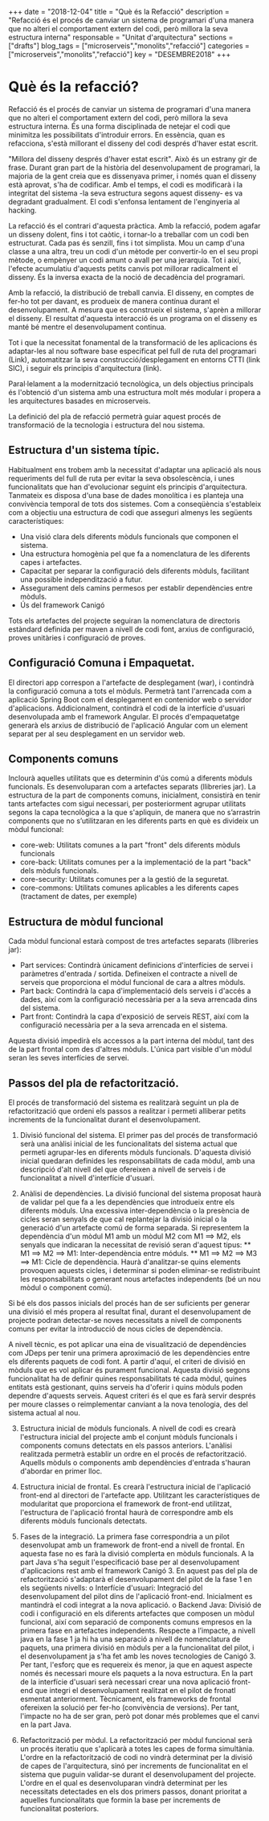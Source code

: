 +++ 
date        = "2018-12-04" 
title       = "Què és la Refacció" 
description = "Refacció és el procés de canviar un sistema de programari d'una manera que no alteri el comportament extern del codi, però millora la seva estructura interna" 
responsable = "Unitat d'arquitectura"
sections    = ["drafts"] 
blog_tags   = ["microserveis","monolits","refacció"] 
categories  = ["microserveis","monolits","refacció"] 
key         = "DESEMBRE2018"
+++

# Què és la refacció?

Refacció és el procés de canviar un sistema de programari d'una manera que no alteri el comportament extern del codi, però millora la seva estructura interna. És una forma disciplinada de netejar el codi que minimitza les possibilitats d'introduir errors. En essència, quan es refacciona, s'està millorant el disseny del codi després d'haver estat escrit.

"Millora del disseny després d'haver estat escrit". Això és un estrany gir de frase. Durant gran part de la història del desenvolupament de programari, la majoria de la gent creia que es dissenyava primer, i només quan el disseny està aprovat, s'ha de codificar. Amb el temps, el codi es modificarà i la integritat del sistema -la seva estructura segons aquest disseny- es va degradant gradualment. El codi s'enfonsa lentament de l'enginyeria al hacking.

La refacció és el contrari d'aquesta pràctica. Amb la refacció, podem agafar un disseny dolent, fins i tot caòtic, i tornar-lo a treballar com un codi ben estructurat. Cada pas és senzill, fins i tot simplista. Mou un camp d'una classe a una altra, treu un codi d'un mètode per convertir-lo en el seu propi mètode, o empènyer un codi amunt o avall per una jerarquia. Tot i així, l'efecte acumulatiu d'aquests petits canvis pot millorar radicalment el disseny. És la inversa exacta de la noció de decadència del programari.

Amb la refacció, la distribució de treball canvia. El disseny, en comptes de fer-ho tot per davant, es produeix de manera contínua durant el desenvolupament. A mesura que es construeix el sistema, s'aprèn a millorar el disseny. El resultat d'aquesta interacció és un programa on el disseny es manté bé mentre el desenvolupament continua.

Tot i que la necessitat fonamental de la transformació de les aplicacions és adaptar-les al nou software base especificat pel full de ruta del programari (Link), automatitzar la seva construcció/desplegament en entorns CTTI (link SIC), i seguir els principis d'arquitectura (link).

Paral·lelament a la modernització tecnològica, un dels objectius principals és l'obtenció d'un sistema amb una estructura molt més modular i propera a les arquitectures basades en microserveis.

La definició del pla de refacció permetrà guiar aquest procés de transformació de la tecnologia i estructura del nou sistema.

## Estructura d'un sistema típic.

Habitualment ens trobem amb la necessitat d'adaptar una aplicació als nous requeriments del full de ruta per evitar la seva obsolescència, i unes funcionalitats que han d'evolucionar seguint els principis d'arquitectura. Tanmateix es disposa d'una base de dades monolítica i es planteja una convivència temporal de tots dos sistemes. Com a conseqüència s'estableix com a objectiu una estructura de codi que asseguri almenys les següents característiques:

-	Una visió clara dels diferents mòduls funcionals que componen el sistema.
-	Una estructura homogènia pel que fa a nomenclatura de les diferents capes i artefactes.
-	Capacitat per separar la configuració dels diferents mòduls, facilitant una possible independització a futur.
-	Assegurament dels camins permesos per establir dependències entre mòduls.
-   Ús del framework Canigó

Tots els artefactes del projecte seguiran la nomenclatura de directoris estàndard definida per maven a nivell de codi font, arxius de configuració, proves unitàries i configuració de proves.

## Configuració Comuna i Empaquetat.

El directori app correspon a l'artefacte de desplegament (war), i contindrà la configuració comuna a tots el mòduls. Permetrà tant l'arrencada com a aplicació Spring Boot com el desplegament en contenidor web o servidor d'aplicacions.
Addicionalment, contindrà el codi de la interfície d'usuari desenvolupada amb el framework Angular.
El procés d'empaquetatge generarà els arxius de distribució de l'aplicació Angular com un element separat per al seu desplegament en un servidor web.

## Components comuns

Inclourà aquelles utilitats que es determinin d'ús comú a diferents mòduls funcionals. Es desenvoluparan com a artefactes separats (llibreries jar). La estructura de la part de components comuns, inicialment, consistirà en tenir tants artefactes com sigui necessari, per posteriorment agrupar utilitats segons la capa tecnològica a la que s'apliquin, de manera que no s’arrastrin components que no s’utilitzaran en les diferents parts en què es divideix un mòdul funcional:
- core-web: Utilitats comunes a la part "front" dels diferents mòduls funcionals
- core-back: Utilitats comunes per a la implementació de la part "back" dels mòduls funcionals.
- core-security: Utilitats comunes per a la gestió de la seguretat.
- core-commons: Utilitats comunes aplicables a les diferents capes (tractament de dates, per exemple)


## Estructura de mòdul funcional

Cada mòdul funcional estarà compost de tres artefactes separats (llibreries jar):
-	Part services: Contindrà únicament definicions d'interfícies de servei i paràmetres d'entrada / sortida. Defineixen el contracte a nivell de serveis que proporciona el mòdul funcional de cara a altres mòduls.
-	Part back: Contindrà la capa d'implementació dels serveis i d'accés a dades, així com la configuració necessària per a la seva arrencada dins del sistema.
-	Part front: Contindrà la capa d'exposició de serveis REST, així com la configuració necessària per a la seva arrencada en el sistema.

Aquesta divisió impedirà els accessos a la part interna del mòdul, tant des de la part frontal com des d'altres mòduls. L'única part visible d'un mòdul seran les seves interfícies de servei.


## Passos del pla de refactorització.

El procés de transformació del sistema es realitzarà seguint un pla de refactorització que ordeni els passos a realitzar i permeti alliberar petits increments de la funcionalitat durant el desenvolupament.

1.	Divisió funcional del sistema.
El primer pas del procés de transformació serà una anàlisi inicial de les funcionalitats del sistema actual que permeti agrupar-les en diferents mòduls funcionals. D'aquesta divisió inicial quedaran definides les responsabilitats de cada mòdul, amb una descripció d'alt nivell del que ofereixen a nivell de serveis i de funcionalitat a nivell d'interfície d'usuari.

2.	Anàlisi de dependències.
La divisió funcional del sistema proposat haurà de validar pel que fa a les dependències que introdueix entre els diferents mòduls. Una excessiva inter-dependència o la presència de cicles seran senyals de que cal replantejar la divisió inicial o la generació d'un artefacte comú de forma separada.
Si representem la dependència d'un mòdul M1 amb un mòdul M2 com M1 ==> M2, els senyals que indicaran la necessitat de revisió seran d'aquest tipus:
** M1 ==> M2 ==> M1: Inter-dependència entre móduls. 
** M1 ==> M2 ==> M3 ==> M1: Cicle de dependència.
Haurà d'analitzar-se quins elements provoquen aquests cicles, i determinar si poden eliminar-se redistribuint les responsabilitats o generant nous artefactes independents (bé un nou mòdul o component comú).

Si bé els dos passos inicials del procés han de ser suficients per generar una divisió el més propera al resultat final, durant el desenvolupament de projecte podran detectar-se noves necessitats a nivell de components comuns per evitar la introducció de nous cicles de dependència.

A nivell tècnic, es pot aplicar una eina de visualització de dependències com JDeps per tenir una primera aproximació de les dependències entre els diferents paquets de codi font.
A partir d'aquí, el criteri de divisió en mòduls que es vol aplicar és purament funcional. Aquesta divisió segons funcionalitat ha de definir quines responsabilitats té cada mòdul, quines entitats està gestionant, quins serveis ha d'oferir i quins mòduls poden dependre d'aquests serveis. Aquest criteri és el que es farà servir després per moure classes o reimplementar canviant a la nova tenologia, des del sistema actual al nou.

3.	Estructura inicial de mòduls funcionals.
A nivell de codi es crearà l'estructura inicial del projecte amb el conjunt mòduls funcionals i components comuns detectats en els passos anteriors. L'anàlisi realitzada permetrà establir un ordre en el procés de refactorització. Aquells mòduls o components amb dependències d'entrada s'hauran d'abordar en primer lloc.

4.	Estructura inicial de frontal.
Es crearà l'estructura inicial de l'aplicació front-end al directori de l'artefacte app. Utilitzant les característiques de modularitat que proporciona el framework de front-end utilitzat, l'estructura de l'aplicació frontal haurà de correspondre amb els diferents mòduls funcionals detectats.

5.	Fases de la integració.
La primera fase correspondria a un pilot desenvolupat amb un framework de front-end a nivell de frontal. En aquesta fase no es farà la divisió complerta en mòduls funcionals. 
A la part Java s'ha seguit l'especificació base per al desenvolupament d'aplicacions rest amb el framework Canigó 3.
En aquest pas del pla de refactorització s'adaptarà el desenvolupament del pilot de la fase 1 en els següents nivells:
o	Interfície d'usuari: Integració del desenvolupament del pilot dins de l'aplicació front-end. Inicialment es mantindrà el codi integrat a la nova aplicació.
o	Backend Java: Divisió de codi i configuració en els diferents artefactes que composen un mòdul funcional, així com separació de components comuns empresos en la primera fase en artefactes independents.
Respecte a l’impacte, a nivell java en la fase 1 ja hi ha una separació a nivell de nomenclatura de paquets, una primera divisió en mòduls per a la funcionalitat del pilot, i el desenvolupament ja s'ha fet amb les noves tecnologies de Canigó 3. Per tant, l'esforç que es requereix és menor, ja que en aquest aspecte només és necessari moure els paquets a la nova estructura.
En la part de la interfície d'usuari serà necessari crear una nova aplicació front-end que integri el desenvolupament realitzat en el pilot de fronatl esmentat anteriorment. Tècnicament, els frameworks de frontal ofereixen la solució per fer-ho (convivència de versions). Per tant, l'impacte no ha de ser gran, però pot donar més problemes que el canvi en la part Java.

6.	Refactorització per mòdul.
La refactorització per mòdul funcional serà un procés iteratiu que s'aplicarà a totes les capes de forma simultània. L'ordre en la refactorització de codi no vindrà determinat per la divisió de capes de l'arquitectura, sinó per increments de funcionalitat en el sistema que puguin validar-se durant el desenvolupament del projecte. L'ordre en el qual es desenvoluparan vindrà determinat per les necessitats detectades en els dos primers passos, donant prioritat a aquelles funcionalitats que formin la base per increments de funcionalitat posteriors.
